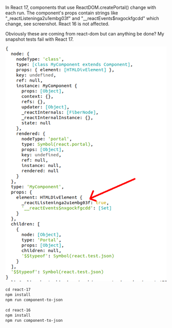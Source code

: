 In React 17, components that use ReactDOM.createPortal() change with each run.  The component's props contain strings like "_reactListeninga2u1embg03f" and "__reactEvents$nxgockfgcdd" which change, see screenshot.  React 16 is not affected.

Obviously these are coming from react-dom but can anything be done?  My snapshot tests fail with React 17.

![screenshot](/enzyme-to-json.png)

    cd react-17
    npm install
    npm run component-to-json

    cd react-16
    npm install
    npm run component-to-json



